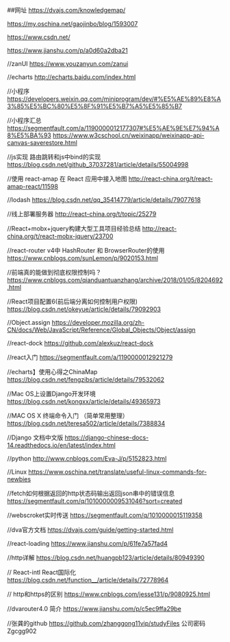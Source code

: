 ##网址
https://dvajs.com/knowledgemap/

https://my.oschina.net/gaojinbo/blog/1593007

https://www.csdn.net/

https://www.jianshu.com/p/a0d60a2dba21

//zanUI
https://www.youzanyun.com/zanui

//echarts
http://echarts.baidu.com/index.html

//小程序
https://developers.weixin.qq.com/miniprogram/dev/#%E5%AE%89%E8%A3%85%E5%BC%80%E5%8F%91%E5%B7%A5%E5%85%B7

//小程序汇总
https://segmentfault.com/a/1190000012177307#%E5%AE%9E%E7%94%A8%E5%BA%93
https://www.w3cschool.cn/weixinapp/weixinapp-api-canvas-saverestore.html

//js实现 路由跳转和js中bind的实现
https://blog.csdn.net/github_37037281/article/details/55004998

//使用 react-amap 在 React 应用中接入地图
http://react-china.org/t/react-amap-react/11598

//lodash
https://blog.csdn.net/qq_35414779/article/details/79077618

//线上部署服务器
http://react-china.org/t/topic/25279

//React+mobx+jquery构建大型工具项目经验总结
http://react-china.org/t/react-mobx-jquery/23700

//react-router v4中 HashRouter 和 BrowserRouter的使用
https://www.cnblogs.com/sunLemon/p/9020153.html

//前端真的能做到彻底权限控制吗？
https://www.cnblogs.com/qianduantuanzhang/archive/2018/01/05/8204692.html

//React项目配置6(前后端分离如何控制用户权限)
https://blog.csdn.net/okeyue/article/details/79092903

//Object.assign
https://developer.mozilla.org/zh-CN/docs/Web/JavaScript/Reference/Global_Objects/Object/assign

//react-dock
https://github.com/alexkuz/react-dock

//react入门
https://segmentfault.com/a/1190000012921279

//echarts】使用心得之ChinaMap
https://blog.csdn.net/fengzibs/article/details/79532062


//Mac OS上设置Django开发环境
https://blog.csdn.net/kongxx/article/details/49365973

//MAC OS X 终端命令入门 （简单常用整理）
https://blog.csdn.net/teresa502/article/details/7388834

//Django 文档中文版
https://django-chinese-docs-14.readthedocs.io/en/latest/index.html

//python
http://www.cnblogs.com/Eva-J/p/5152823.html

//Linux
https://www.oschina.net/translate/useful-linux-commands-for-newbies

//fetch如何根据返回的http状态码输出返回json串中的错误信息
https://segmentfault.com/q/1010000009531046?sort=created


//webscroket实时传送
https://segmentfault.com/q/1010000015119358

//dva官方文档
https://dvajs.com/guide/getting-started.html

//react-loading
https://www.jianshu.com/p/61fe7a57fad4

//http详解
https://blog.csdn.net/huangpb123/article/details/80949390


//  React-intl React国际化
https://blog.csdn.net/function__/article/details/72778964

// http和https的区别
https://www.cnblogs.com/jesse131/p/9080925.html

//dvarouter4.0 简介
https://www.jianshu.com/p/c5ec9ffa29be


//张龚的github
https://github.com/zhanggong11vip/studyFiles
公司密码
Zgcgg902


